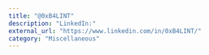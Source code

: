 ```yaml
---
title: "@0xB4LINT"
description: "LinkedIn:"
external_url: "https://www.linkedin.com/in/0xB4LINT/"
category: "Miscellaneous"
---
```

